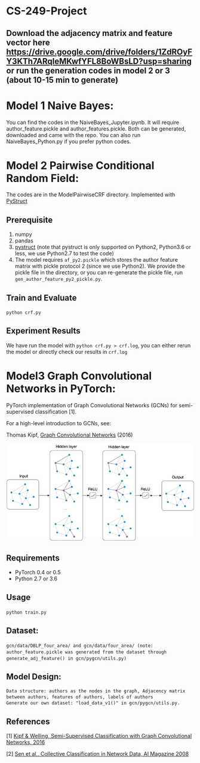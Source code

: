 # CS-249-Project

## Download the adjacency matrix and feature vector here https://drive.google.com/drive/folders/1ZdROyFY3KTh7ARqleMKwfYFL8BoWBsLD?usp=sharing or run the generation codes in model 2 or 3 (about 10-15 min to generate) 

# Model 1 Naive Bayes: 
You can find the codes in the NaiveBayes_Jupyter.ipynb. It will require author_feature.pickle and author_features.pickle. Both can be generated, downloaded and came with the repo. You can also run NaiveBayes_Python.py if you prefer python codes. 



# Model 2 Pairwise Conditional Random Field:
The codes are in the ModelPairwiseCRF directory. 
Implemented with [PyStruct](https://pystruct.github.io/index.html)

## Prerequisite
1. numpy
2. pandas
3. [pystruct](https://pystruct.github.io/installation.html)
(note that pystruct is only supported on Python2, Python3.6 or less,
we use Python2.7 to test the code)
4. The model requires `af_py2.pickle` which stores the author feature matrix with 
pickle protocol 2 (since we use Python2). We provide the pickle file in the directory, 
or you can re-generate the pickle file, run `gen_author_feature_py2_pickle.py`.

## Train and Evaluate
`python crf.py`

## Experiment Results
We have run the model with `python crf.py > crf.log`, 
you can either rerun the model or directly check our results in `crf.log`




# Model3 Graph Convolutional Networks in PyTorch:


PyTorch implementation of Graph Convolutional Networks (GCNs) for semi-supervised classification [1].

For a high-level introduction to GCNs, see:

Thomas Kipf, [Graph Convolutional Networks](http://tkipf.github.io/graph-convolutional-networks/) (2016)

![Graph Convolutional Networks](gcn-figure.png)


## Requirements

  * PyTorch 0.4 or 0.5
  * Python 2.7 or 3.6

## Usage

```python train.py```

## Dataset: 

```gcn/data/DBLP_four_area/ and gcn/data/four_area/ (note: author_feature.pickle was generated from the dataset through generate_adj_feature() in gcn/pygcn/utils.py)```

## Model Design:
```
Data structure: authors as the nodes in the graph, Adjacency matrix between authors, features of authors, labels of authors
Generate our own dataset: "load_data_v1()" in gcn/pygcn/utils.py.
```
## References

[1] [Kipf & Welling, Semi-Supervised Classification with Graph Convolutional Networks, 2016](https://arxiv.org/abs/1609.02907)

[2] [Sen et al., Collective Classification in Network Data, AI Magazine 2008](http://linqs.cs.umd.edu/projects/projects/lbc/)

